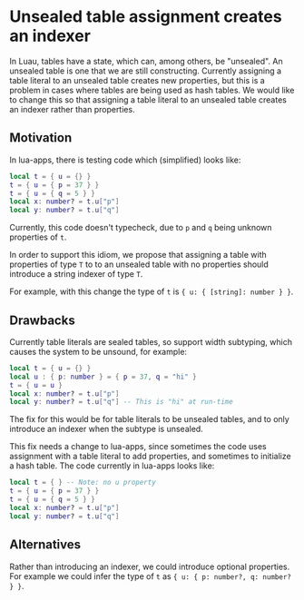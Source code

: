 # Unsealed table assignment creates an indexer

In Luau, tables have a state, which can, among others, be "unsealed".
An unsealed table is one that we are still constructing.  Currently
assigning a table literal to an unsealed table creates new properties,
but this is a problem in cases where tables are being used as hash
tables.  We would like to change this so that assigning a table
literal to an unsealed table creates an indexer rather than
properties.

## Motivation

In lua-apps, there is testing code which (simplified) looks like:

```lua
local t = { u = {} }
t = { u = { p = 37 } }
t = { u = { q = 5 } }
local x: number? = t.u["p"]
local y: number? = t.u["q"]
```

Currently, this code doesn't typecheck, due to `p` and `q` being unknown properties of `t`.

In order to support this idiom, we propose that assigning a table with
properties of type `T` to to an unsealed table with no properties
should introduce a string indexer of type `T`.

For example, with this change the type of `t` is `{ u: { [string]: number } }`.

## Drawbacks

Currently table literals are sealed tables, so support width subtyping, which causes
the system to be unsound, for example:

```lua
local t = { u = {} }
local u : { p: number } = { p = 37, q = "hi" }
t = { u = u }
local x: number? = t.u["p"]
local y: number? = t.u["q"] -- This is "hi" at run-time
```

The fix for this would be for table literals to be unsealed tables, and to only introduce an indexer when the subtype is unsealed.

This fix needs a change to lua-apps, since sometimes the code uses
assignment with a table literal to add properties, and sometimes to
initialize a hash table. The code currently in lua-apps looks like:

```lua
local t = { } -- Note: no u property
t = { u = { p = 37 } }
t = { u = { q = 5 } }
local x: number? = t.u["p"]
local y: number? = t.u["q"]
```

## Alternatives

Rather than introducing an indexer, we could introduce optional properties. For example we could infer the type of 
`t` as `{ u: { p: number?, q: number? } }`.